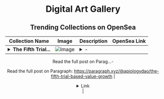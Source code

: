 <div align="center">

# Digital Art Gallery

## Trending Collections on OpenSea

| Collection Name                       | Image                                                                                     | Description                       | OpenSea Link                                                                                          |
|---------------------------------------|-------------------------------------------------------------------------------------------|-----------------------------------|--------------------------------------------------------------------------------------------------------|
| **<details><summary>The Fifth Trial...</summary>The Fifth Trial: Based Value Growth</details>** | ![Image](https://i.seadn.io/s/raw/files/b4b85605010d72fa9272ead77da0fd4a.webp?w=500&auto=format?w=200&auto=format) | <details><summary>-

Read the full post on Parag...</summary>-

Read the full post on Paragraph: https://paragraph.xyz/@apiologydao/the-fifth-trial-based-value-growth</details> | <details><summary>Link</summary>[The Fifth Trial: Based Value Growth](https://opensea.io/collection/the-fifth-trial-based-value-growth-66)</details> |

</div>